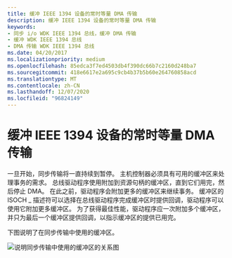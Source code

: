 ```yaml
---
title: 缓冲 IEEE 1394 设备的常时等量 DMA 传输
description: 缓冲 IEEE 1394 设备的常时等量 DMA 传输
keywords:
- 同步 i/o WDK IEEE 1394 总线，缓冲 DMA 传输
- 缓冲 WDK IEEE 1394 总线
- DMA 传输 WDK IEEE 1394 总线
ms.date: 04/20/2017
ms.localizationpriority: medium
ms.openlocfilehash: 85edca3f7ed4503db4f390dc66b7c2160d248ba7
ms.sourcegitcommit: 418e6617e2a695c9cb4b37b5b60e264760858acd
ms.translationtype: MT
ms.contentlocale: zh-CN
ms.lasthandoff: 12/07/2020
ms.locfileid: "96824149"
---
```

# <a name="buffering-isochronous-dma-transfers-for-ieee-1394-devices"></a>缓冲 IEEE 1394 设备的常时等量 DMA 传输





一旦开始，同步传输将一直持续到暂停。 主机控制器必须具有可用的缓冲区来处理事务的需求。 总线驱动程序使用附加到资源句柄的缓冲区，直到它们用完，然后停止 DMA。 在此之前，驱动程序会附加更多的缓冲区来继续事务。 缓冲区的 ISOCH \_ 描述符可以选择在总线驱动程序完成缓冲区时提供回调，驱动程序可以使用它附加更多缓冲区。 为了获得最佳性能，驱动程序应一次附加多个缓冲区，并只为最后一个缓冲区提供回调，以指示缓冲区的提供已用完。

下图说明了在同步传输中使用的缓冲区。

![说明同步传输中使用的缓冲区的关系图](images/1394lin.png)

 

 




